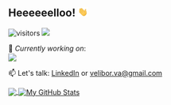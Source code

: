 
## Heeeeeelloo! <img src="./wave.gif" width="20px">

![visitors](https://visitor-badge.glitch.me/badge?page_id=velibor7)
![](https://img.shields.io/badge/OS-Linux-informational?style=flat&logo=linux&logoColor=white&color=2bbc8a)

🔭 *Currently working on*: <br>
<a href="https://github.com/thenewboston-developers/thenewboston-python-client">
  <img align="center" src="https://github-readme-stats.vercel.app/api/pin/?username=thenewboston-developers&repo=thenewboston-python-client&title_color=ffffff&text_color=c9cacc&icon_color=2bbc8a&bg_color=1d1f21" />
</a>

📫 Let's talk: [LinkedIn](https://www.linkedin.com/in/veliborvasiljevic) or velibor.va@gmail.com <br>


<a href="https://github.com/velibor7/velibor7">
  <img align="center" src="https://github-readme-stats.vercel.app/api/top-langs/?username=velibor7&hide=css,html&title_color=ffffff&text_color=c9cacc&icon_color=2bbc8a&bg_color=1d1f21" />
</a>
<a href="https://github.com/velibor7/velibor7">
  <img align="center" src="https://github-readme-stats.vercel.app/api?username=velibor7&show_icons=true&line_height=27&count_private=true&title_color=ffffff&text_color=c9cacc&icon_color=2bbc8a&bg_color=1d1f21" alt="My GitHub Stats" />
</a>
